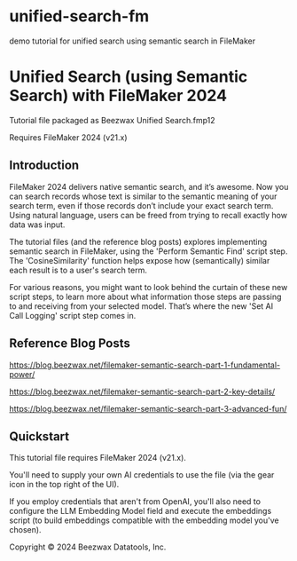 # unified-search-fm
demo tutorial for unified search using semantic search in FileMaker

# Unified Search (using Semantic Search) with FileMaker 2024
Tutorial file packaged as Beezwax Unified Search.fmp12

Requires FileMaker 2024 (v21.x)

## Introduction
FileMaker 2024 delivers native semantic search, and it’s awesome. Now you can search records whose text is similar to the semantic meaning of your search term, even if those records don’t include your exact search term. Using natural language, users can be freed from trying to recall exactly how data was input.

The tutorial files (and the reference blog posts) explores implementing semantic search in FileMaker, using the 'Perform Semantic Find' script step. The 'CosineSimilarity' function helps expose how (semantically) similar each result is to a user's search term.

For various reasons, you might want to look behind the curtain of these new script steps, to learn more about what information those steps are passing to and receiving from your selected model. That’s where the new 'Set AI Call Logging' script step comes in.

## Reference Blog Posts
https://blog.beezwax.net/filemaker-semantic-search-part-1-fundamental-power/

https://blog.beezwax.net/filemaker-semantic-search-part-2-key-details/

https://blog.beezwax.net/filemaker-semantic-search-part-3-advanced-fun/

## Quickstart
This tutorial file requires FileMaker 2024 (v21.x).

You'll need to supply your own AI credentials to use the file (via the gear icon in the top right of the UI).

If you employ credentials that aren't from OpenAI, you'll also need to configure the LLM Embedding Model field and execute the embeddings script (to build embeddings compatible with the embedding model you've chosen).

Copyright © 2024 Beezwax Datatools, Inc.

